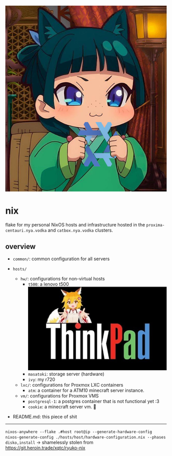 ![img](assets/img.png)

# nix

flake for my personal NixOS hosts and infrastructure hosted in the `proxima-centauri.nya.vodka` and `catbox.nya.vodka` clusters.

## overview 

- `common/`: common configuration for all servers
- `hosts/`
    - `hw/`: configurations for non-virtual hosts
        - `t500`: a lenovo t500 <br>![img](assets/thinkpad.jpg)
        - `masatoki`: storage server (hardware)
        - `ivy`: my r720 
    - `lxc/`: configurations for Proxmox LXC containers
        - `atm`: a container for a ATM10 minecraft server instance.
    - `vm/`: configurations for Proxmox VMS
        - `postgresql-1`: a postgres container that is not functional yet :3
        - `cookie`: a minecraft server vm. 🍪

- README.md: this piece of shit

---

`nixos-anywhere --flake .#host root@ip --generate-hardware-config nixos-generate-config ./hosts/host/hardware-configuration.nix --phases disko,install` -> shamelessly stolen from https://git.heroin.trade/xqtc/ryuko-nix 
